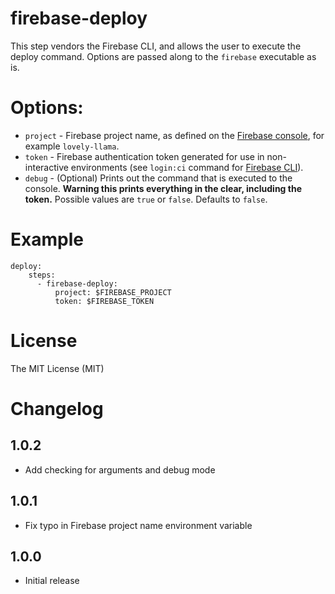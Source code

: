# firebase-deploy

This step vendors the Firebase CLI, and allows the user to execute the
deploy command. Options are passed along to the `firebase` executable as is.

# Options:

* `project` - Firebase project name, as defined on the [Firebase console](https://console.firebase.google.com/), for example `lovely-llama`.
* `token` - Firebase authentication token generated for use in non-interactive environments (see `login:ci` command for [Firebase CLI](https://firebase.google.com/docs/cli/)).
* `debug` - (Optional) Prints out the command that is executed to the console. **Warning this prints everything in the clear, including the token.** Possible values are `true` or `false`. Defaults to `false`.

# Example

```
deploy:
    steps:
      - firebase-deploy:
          project: $FIREBASE_PROJECT
          token: $FIREBASE_TOKEN
```

# License

The MIT License (MIT)

# Changelog

## 1.0.2

- Add checking for arguments and debug mode

## 1.0.1

- Fix typo in Firebase project name environment variable

## 1.0.0

- Initial release
